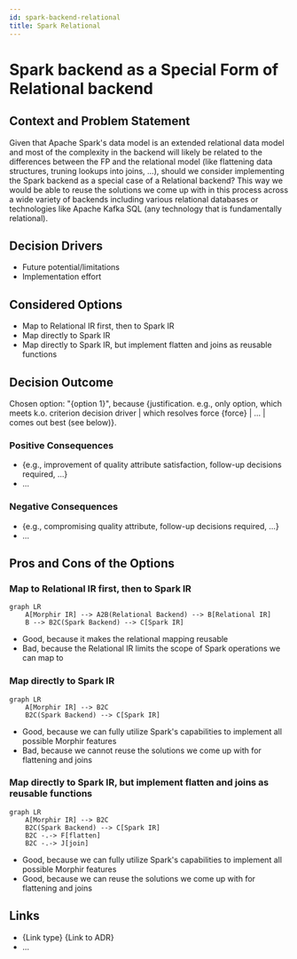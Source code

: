 ```yaml
---
id: spark-backend-relational
title: Spark Relational
---
```


# Spark backend as a Special Form of Relational backend

## Context and Problem Statement

Given that Apache Spark's data model is an extended relational data model and most of the complexity in the backend will likely be related to the differences between the FP and the relational model (like flattening data structures, truning lookups into joins, ...), should we consider implementing the Spark backend as a special case of a Relational backend? This way we would be able to reuse the solutions we come up with in this process across a wide variety of backends including various relational databases or technologies like Apache Kafka SQL (any technology that is fundamentally relational).

## Decision Drivers

- Future potential/limitations
- Implementation effort

## Considered Options

- Map to Relational IR first, then to Spark IR
- Map directly to Spark IR
- Map directly to Spark IR, but implement flatten and joins as reusable functions

## Decision Outcome

Chosen option: "{option 1}", because {justification. e.g., only option, which meets k.o. criterion decision driver | which resolves force {force} | … | comes out best (see below)}.

### Positive Consequences <!-- optional -->

- {e.g., improvement of quality attribute satisfaction, follow-up decisions required, …}
- …

### Negative Consequences <!-- optional -->

- {e.g., compromising quality attribute, follow-up decisions required, …}
- …

## Pros and Cons of the Options <!-- optional -->

### Map to Relational IR first, then to Spark IR

```mermaid
graph LR
    A[Morphir IR] --> A2B(Relational Backend) --> B[Relational IR]
    B --> B2C(Spark Backend) --> C[Spark IR]
```

- Good, because it makes the relational mapping reusable
- Bad, because the Relational IR limits the scope of Spark operations we can map to

### Map directly to Spark IR

```mermaid
graph LR
    A[Morphir IR] --> B2C
    B2C(Spark Backend) --> C[Spark IR]
```

- Good, because we can fully utilize Spark's capabilities to implement all possible Morphir features
- Bad, because we cannot reuse the solutions we come up with for flattening and joins

### Map directly to Spark IR, but implement flatten and joins as reusable functions

```mermaid
graph LR
    A[Morphir IR] --> B2C
    B2C(Spark Backend) --> C[Spark IR]
    B2C -.-> F[flatten]
    B2C -.-> J[join]
```

- Good, because we can fully utilize Spark's capabilities to implement all possible Morphir features
- Good, because we can reuse the solutions we come up with for flattening and joins

## Links <!-- optional -->

- {Link type} {Link to ADR} <!-- example: Refined by ADR-0005 in 0005-example.md -->
- … <!-- numbers of links can vary -->
